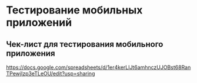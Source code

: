 # Тестирование мобильных приложений

## Чек-лист для тестирования мобильного приложения
https://docs.google.com/spreadsheets/d/1er4kerLlJt6amhnczUJOBst68RanTPewjIzp3eTLeOU/edit?usp=sharing
